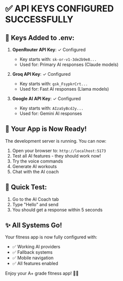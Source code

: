 # ✅ API KEYS CONFIGURED SUCCESSFULLY

## 🔑 Keys Added to .env:

1. **OpenRouter API Key**: ✓ Configured
   - Key starts with: `sk-or-v1-3de2b9e8...`
   - Used for: Primary AI responses (Claude models)

2. **Groq API Key**: ✓ Configured
   - Key starts with: `gsk_FsypkrCrt...`
   - Used for: Fast AI responses (Llama models)

3. **Google AI API Key**: ✓ Configured
   - Key starts with: `AIzaSyBcdJy...`
   - Used for: Gemini AI responses

## 🚀 Your App is Now Ready!

The development server is running. You can now:

1. Open your browser to: `http://localhost:5173`
2. Test all AI features - they should work now!
3. Try the voice commands
4. Generate AI workouts
5. Chat with the AI coach

## 🧪 Quick Test:

1. Go to the AI Coach tab
2. Type "Hello" and send
3. You should get a response within 5 seconds

## ✨ All Systems Go!

Your fitness app is now fully configured with:
- ✅ Working AI providers
- ✅ Fallback systems
- ✅ Mobile navigation
- ✅ All features enabled

Enjoy your A+ grade fitness app! 💪🎉
